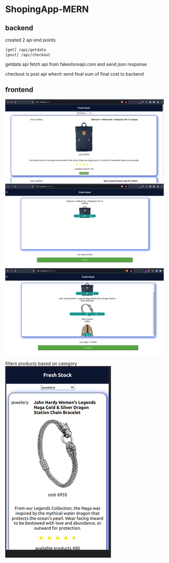 # ShopingApp-MERN

## backend

created 2 api end points

```
[get] /api/getdata
[post] /api/checkout
```

getdata api fetch api from fakestoreapi.com and send json response

checkout is post api whech send final sum of final cost to backend

## frontend

![home](./screenshots/home.png)
![cart](./screenshots/cart.png)
![cart2](./screenshots/cart2.png)

filters products based on category
![filter](./screenshots/filter.png)
